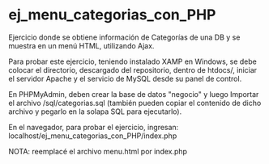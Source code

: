 # ej_menu_categorias_con_PHP
Ejercicio donde se obtiene información de Categorías de una DB y se muestra en un menú HTML, utilizando Ajax.

Para probar este ejercicio, teniendo instalado XAMP en Windows, se debe colocar el directorio, descargado del repositorio, dentro de htdocs/, iniciar el servidor Apache y el servicio de MySQL desde su panel de control.

En PHPMyAdmin, deben crear la base de datos "negocio" y luego Importar el archivo /sql/categorias.sql (también pueden copiar el contenido de dicho archivo y pegarlo en la solapa SQL para ejecutarlo).

En el navegador, para probar el ejercicio, ingresan: localhost/ej_menu_categorias_con_PHP/index.php

NOTA: reemplacé el archivo menu.html por index.php
